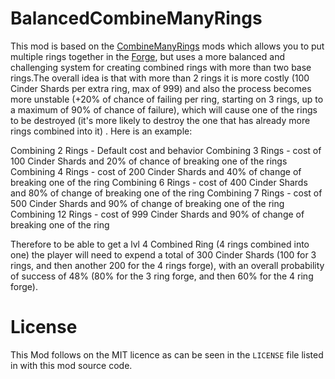 # BalancedCombineManyRings
This mod is based on the [CombineManyRings](https://github.com/SlivaStari/CombineManyRings) mods which allows you to put multiple rings together in the [Forge](https://stardewvalleywiki.com/Forge#Combined_Rings), but uses a more balanced and challenging system for creating combined rings with more than two base rings.The overall idea is that with more than 2 rings it is more costly (100 Cinder Shards per extra ring, max of 999) and also the process becomes more unstable (+20% of chance of failing per ring, starting on 3 rings, up to a maximum of 90% of chance of failure), which will cause one of the rings to be destroyed (it's more likely to destroy the one that has already more rings combined into it) . Here is an example:


Combining 2 Rings - Default cost and behavior
Combining 3 Rings - cost of 100 Cinder Shards and 20% of chance of breaking one of the rings
Combining 4 Rings - cost of 200 Cinder Shards and 40% of change of breaking one of the ring
Combining 6 Rings - cost of 400 Cinder Shards and 80% of change of breaking one of the ring
Combining 7 Rings - cost of 500 Cinder Shards and 90% of change of breaking one of the ring
Combining 12 Rings - cost of 999 Cinder Shards and 90% of change of breaking one of the ring


Therefore to be able to get a lvl 4 Combined Ring (4 rings combined into one) the player will need to expend a total of 300 Cinder Shards (100 for 3 rings, and then another 200 for the 4 rings forge), with an overall probability of success of 48% (80% for the 3 ring forge, and then 60% for the 4 ring forge).

# License
This Mod follows on the MIT licence as can be seen in the `LICENSE` file listed in with this mod source code.
